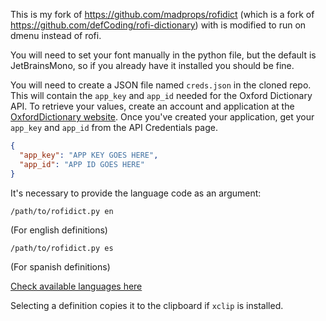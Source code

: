 This is my fork of https://github.com/madprops/rofidict (which is a fork of https://github.com/defCoding/rofi-dictionary) with is modified to run on dmenu instead of rofi.

You will need to set your font manually in the python file, but the default is JetBrainsMono, so if you already have it installed you should be fine.

You will need to create a JSON file named `creds.json` in the cloned repo. This will contain the `app_key` and `app_id` needed for the Oxford Dictionary API. To retrieve your values, create an account and application at the [OxfordDictionary website](https://developer.oxforddictionaries.com/). Once you've created your application, get your `app_key` and `app_id` from the API Credentials page.

```json
{
  "app_key": "APP KEY GOES HERE",
  "app_id": "APP ID GOES HERE"
}
```

It's necessary to provide the language code as an argument:

`/path/to/rofidict.py en` 

(For english definitions)

`/path/to/rofidict.py es` 

(For spanish definitions)

[Check available languages here](https://developer.oxforddictionaries.com/documentation/languages)

Selecting a definition copies it to the clipboard if `xclip` is installed.
